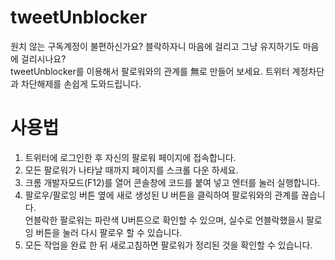 # tweetUnblocker
원치 않는 구독계정이 불편하신가요? 블락하자니 마음에 걸리고 그냥 유지하기도 마음에 걸리시나요? <br>
tweetUnblocker를 이용해서 팔로워와의 관계를 無로 만들어 보세요. 트위터 계정차단과 차단해제를 손쉽게 도와드립니다. 

# 사용법
1. 트위터에 로그인한 후 자신의 팔로워 페이지에 접속합니다.
2. 모든 팔로워가 나타날 때까지 페이지를 스크롤 다운 하세요. 
3. 크롬 개발자모드(F12)를 열어 콘솔창에 코드를 붙여 넣고 엔터를 눌러 실행합니다. 
4. 팔로우/팔로잉 버튼 옆에 새로 생성된 U 버튼을 클릭하여 팔로워와의 관계를 끊습니다. <br> 
언블락한 팔로워는 파란색 U버튼으로 확인할 수 있으며, 실수로 언블락했을시 팔로잉 버튼을 눌러 다시 팔로우 할 수 있습니다.
5. 모든 작업을 완료 한 뒤 새로고침하면 팔로워가 정리된 것을 확인할 수 있습니다.

